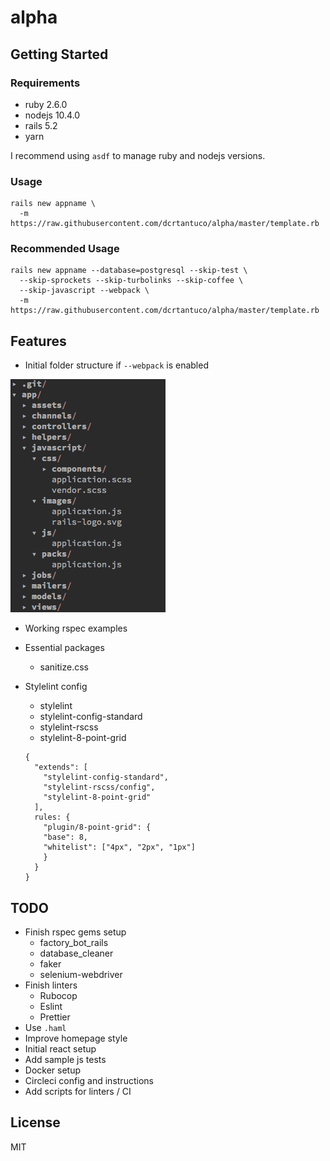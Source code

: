# alpha

## Getting Started

### Requirements

- ruby 2.6.0
- nodejs 10.4.0
- rails 5.2
- yarn

I recommend using `asdf` to manage ruby and nodejs versions.

### Usage

```
rails new appname \
  -m https://raw.githubusercontent.com/dcrtantuco/alpha/master/template.rb
```

### Recommended Usage

```
rails new appname --database=postgresql --skip-test \
  --skip-sprockets --skip-turbolinks --skip-coffee \
  --skip-javascript --webpack \
  -m https://raw.githubusercontent.com/dcrtantuco/alpha/master/template.rb
```

## Features

- Initial folder structure if `--webpack` is enabled

![](demo/webpack-folder-structure.png)

- Working rspec examples
- Essential packages
  - sanitize.css
- Stylelint config

  - stylelint
  - stylelint-config-standard
  - stylelint-rscss
  - stylelint-8-point-grid

  ```
  {
    "extends": [
      "stylelint-config-standard",
      "stylelint-rscss/config",
      "stylelint-8-point-grid"
    ],
    rules: {
      "plugin/8-point-grid": {
      "base": 8,
      "whitelist": ["4px", "2px", "1px"]
      }
    }
  }
  ```

## TODO

- Finish rspec gems setup
  - factory_bot_rails
  - database_cleaner
  - faker
  - selenium-webdriver
- Finish linters
  - Rubocop
  - Eslint
  - Prettier
- Use `.haml`
- Improve homepage style
- Initial react setup
- Add sample js tests
- Docker setup
- Circleci config and instructions
- Add scripts for linters / CI

## License

MIT
